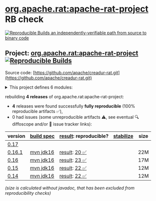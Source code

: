 [org.apache.rat:apache-rat-project](https://central.sonatype.com/artifact/org.apache.rat/apache-rat-project/versions) RB check
=======

[![Reproducible Builds](https://reproducible-builds.org/images/logos/rb.svg) an independently-verifiable path from source to binary code](https://reproducible-builds.org/)

## Project: [org.apache.rat:apache-rat-project](https://central.sonatype.com/artifact/org.apache.rat/apache-rat-project/versions) [![Reproducible Builds](https://img.shields.io/endpoint?url=https://raw.githubusercontent.com/jvm-repo-rebuild/reproducible-central/master/content/org/apache/rat/badge.json)](https://github.com/jvm-repo-rebuild/reproducible-central/blob/master/content/org/apache/rat/README.md)

Source code: [https://github.com/apache/creadur-rat.git](https://github.com/apache/creadur-rat.git)

<details><summary>This project defines 6 modules:</summary>

* [org.apache.rat:apache-rat](https://central.sonatype.com/artifact/org.apache.rat/apache-rat/overview)
* [org.apache.rat:apache-rat-api](https://central.sonatype.com/artifact/org.apache.rat/apache-rat-api/overview)
* [org.apache.rat:apache-rat-core](https://central.sonatype.com/artifact/org.apache.rat/apache-rat-core/overview)
* [org.apache.rat:apache-rat-plugin](https://central.sonatype.com/artifact/org.apache.rat/apache-rat-plugin/overview)
* [org.apache.rat:apache-rat-project](https://central.sonatype.com/artifact/org.apache.rat/apache-rat-project/overview)
* [org.apache.rat:apache-rat-tasks](https://central.sonatype.com/artifact/org.apache.rat/apache-rat-tasks/overview)
</details>

rebuilding **4 releases** of org.apache.rat:apache-rat-project:
- **4** releases were found successfully **fully reproducible** (100% reproducible artifacts :white_check_mark:),
- 0 had issues (some unreproducible artifacts :warning:, see eventual :mag: diffoscope and/or :memo: issue tracker links):

| version | [build spec](/BUILDSPEC.md) | [result](https://reproducible-builds.org/docs/jvm/): reproducible? | [stabilize](https://github.com/google/oss-rebuild/blob/main/cmd/stabilize/README.md) | size |
| -- | --------- | ------ | ------ | -- |
| [0.17](https://central.sonatype.com/artifact/org.apache.rat/apache-rat-project/0.17/pom) | | | |
| [0.16.1](https://central.sonatype.com/artifact/org.apache.rat/apache-rat-project/0.16.1/pom) | [mvn jdk16](apache-rat-0.16.1.buildspec) | [result](apache-rat-project-0.16.1.buildinfo): [20 :white_check_mark: ](apache-rat-project-0.16.1.buildcompare) | | 22M |
| [0.16](https://central.sonatype.com/artifact/org.apache.rat/apache-rat-project/0.16/pom) | [mvn jdk16](apache-rat-0.16.buildspec) | [result](apache-rat-project-0.16.buildinfo): [23 :white_check_mark: ](apache-rat-project-0.16.buildcompare) | | 17M |
| [0.15](https://central.sonatype.com/artifact/org.apache.rat/apache-rat-project/0.15/pom) | [mvn jdk16](apache-rat-0.15.buildspec) | [result](apache-rat-project-0.15.buildinfo): [22 :white_check_mark: ](apache-rat-project-0.15.buildcompare) | | 12M |
| [0.14](https://central.sonatype.com/artifact/org.apache.rat/apache-rat-project/0.14/pom) | [mvn jdk16](apache-rat-0.14.buildspec) | [result](apache-rat-project-0.14.buildinfo): [22 :white_check_mark: ](apache-rat-project-0.14.buildcompare) | | 12M |

<i>(size is calculated without javadoc, that has been excluded from reproducibility checks)</i>
